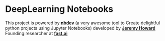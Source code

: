 # DeepLearning Notebooks
This project is powered by [**nbdev**](https://github.com/fastai/nbdev) (a very awesome tool to Create delightful python projects using Jupyter Notebooks) developed by [**Jeremy Howard**](https://www.linkedin.com/in/howardjeremy) Founding researcher at [**fast.ai**](https://www.fast.ai/)
